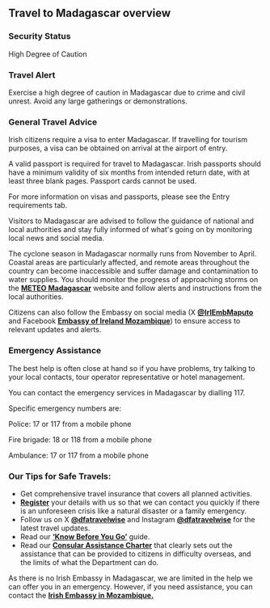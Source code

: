 ## Travel to Madagascar overview

### **Security Status**

High Degree of Caution

### **Travel Alert**

Exercise a high degree of caution in Madagascar due to crime and civil unrest. Avoid any large gatherings or demonstrations.

### **General Travel Advice**

Irish citizens require a visa to enter Madagascar. If travelling for tourism purposes, a visa can be obtained on arrival at the airport of entry.

A valid passport is required for travel to Madagascar. Irish passports should have a minimum validity of six months from intended return date, with at least three blank pages. Passport cards cannot be used.

For more information on visas and passports, please see the Entry requirements tab.

Visitors to Madagascar are advised to follow the guidance of national and local authorities and stay fully informed of what's going on by monitoring local news and social media.

The cyclone season in Madagascar normally runs from November to April. Coastal areas are particularly affected, and remote areas throughout the country can become inaccessible and suffer damage and contamination to water supplies. You should monitor the progress of approaching storms on the [**METEO Madagascar**](http://www.meteomadagascar.mg/vigilance) website and follow alerts and instructions from the local authorities.

Citizens can also follow the Embassy on social media (X [**@IrlEmbMaputo**](https://twitter.com/IrlEmbMaputo) and Facebook [**Embassy of Ireland Mozambique**](https://www.facebook.com/EmbassyofIrelandMozambique/)) to ensure access to relevant updates and alerts.

### **Emergency Assistance**

The best help is often close at hand so if you have problems, try talking to your local contacts, tour operator representative or hotel management.

You can contact the emergency services in Madagascar by dialling 117.

Specific emergency numbers are:

Police: 17 or 117 from a mobile phone

Fire brigade: 18 or 118 from a mobile phone

Ambulance: 17 or 117 from a mobile phone

### **Our Tips for Safe Travels:**

* Get comprehensive travel insurance that covers all planned activities.
* [**Register**](https://www.ireland.ie/en/dfa/overseas-travel/citizens-registration/) your details with us so that we can contact you quickly if there is an unforeseen crisis like a natural disaster or a family emergency.
* Follow us on X [**@dfatravelwise**](https://www.twitter.com/DFATravelWise) and Instagram [**@dfatravelwise**](https://www.instagram.com/dfatravelwise/) for the latest travel updates.
* Read our [**‘Know Before You Go’**](https://www.ireland.ie/en/dfa/overseas-travel/know-before-you-go-/) guide.
* Read our [**Consular Assistance Charter**](https://www.ireland.ie/en/dfa/overseas-travel/assistance-abroad/consular-assistance-charter/) that clearly sets out the assistance that can be provided to citizens in difficulty overseas, and the limits of what the Department can do.

As there is no Irish Embassy in Madagascar, we are limited in the help we can offer you in an emergency. However, if you need assistance, you can contact the [**Irish Embassy in Mozambique.**](/en/mozambique/maputo/)